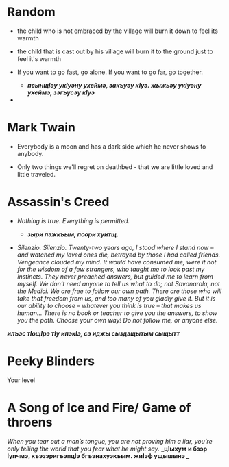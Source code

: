# Random
- the child who is not embraced by the village will burn it down to feel its warmth
- the child that is cast out by his village will burn it to the ground just to feel it's warmth

- If you want to go fast, go alone. If you want to go far, go together.
	- **_псынщIэу укIуэну ухеймэ, закъуэу кIуэ. жыжьэу укIуэну ухеймэ, зэгъусэу кIуэ_**
- 

# Mark Twain
- Everybody is a moon and has a dark side which he never shows to anybody.

- Only two things we'll regret on deathbed - that we are little loved and little traveled.
# Assassin's Creed
- _Nothing is true. Everything is permitted._
	- **_зыри пэжкъым, псори хуитщ._**

- _Silenzio. Silenzio. Twenty-two years ago, I stood where I stand now – and watched my loved ones die, betrayed by those I had called friends. Vengeance clouded my mind. It would have consumed me, were it not for the wisdom of a few strangers, who taught me to look past my instincts. They never preached answers, but guided me to learn from myself. We don't need anyone to tell us what to do; not Savonarola, not the Medici. We are free to follow our own path. There are those who will take that freedom from us, and too many of you gladly give it. But it is our ability to choose – whatever you think is true – that makes us human... There is no book or teacher to give you the answers, to show you the path. Choose your own way! Do not follow me, or anyone else._

**_илъэс тIощIрэ тIу ипэкIэ, сэ иджы сыздэщытым  сыщытт_**


# Peeky Blinders

Your level

# A Song of Ice and Fire/ Game of throens
_When you tear out a man’s tongue, you are not proving him a liar, you’re only telling the world that you fear what he might say._
**_цIыхум и бзэр Iупчмэ, къэзэригъэпцIэ бгъэнахуэкъым. жиIэф ущышынэ _**
